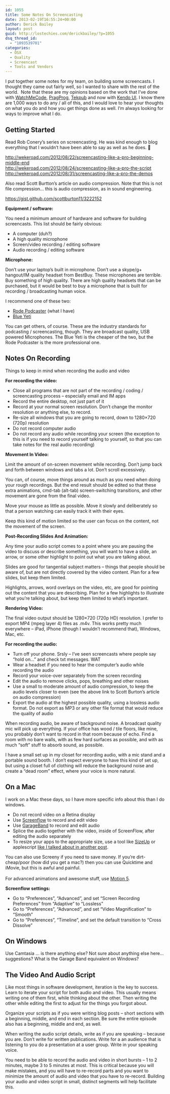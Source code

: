 ```yaml
---
id: 1055
title: Some Notes On Screencasting
date: 2013-02-19T16:55:24+00:00
author: Derick Bailey
layout: post
guid: http://lostechies.com/derickbailey/?p=1055
dsq_thread_id:
  - "1093539701"
categories:
  - OSX
  - Quality
  - Screencast
  - Tools and Vendors
---
```

I put together some notes for my team, on building some screencasts. I thought they came out fairly well, so I wanted to share with the rest of the world.  Note that these are my opinions based on the work that I&#8217;ve done with [WatchMeCode](http://www.watchmecode.net/), [PragProg](http://pragprog.com/screencasts/v-dback/hands-on-backbone-js), [Tekpub](http://tekpub.com/) and now with [Kendo UI](http://www.kendoui.com/). I know there are 1,000 ways to do any / all of this, and I would love to hear your thoughts on what you do and how you get things done as well. I&#8217;m always looking for ways to improve what I do.

## Getting Started

Read Rob Conery&#8217;s series on screencasting. He was kind enough to blog everything that I wouldn&#8217;t have been able to say as well as he does. 🙂

<http://wekeroad.com/2012/08/22/screencasting-like-a-pro-beginning-middle-end>  
<http://wekeroad.com/2012/08/24/screencasting-like-a-pro-the-script>  
<http://wekeroad.com/2012/08/31/screencasting-like-a-pro-the-demos>

Also read Scott Burtton&#8217;s article on audio compression. Note that this is not file compression… this is audio compression, as in sound engineering.

<https://gist.github.com/scottburton11/3222152>

**Equipment / software:**

You need a minimum amount of hardware and software for building screencasts. This list should be fairly obvious:

  * A computer (duh?)
  * A high quality microphone
  * Screen/video recording / editing software
  * Audio recording / editing software

<div>
  <p>
    <strong>Microphone:</strong>
  </p>
  
  <p>
    Don&#8217;t use your laptop&#8217;s built in microphone. Don&#8217;t use a skype/g+ hangout/IM quality headset from BestBuy. These microphones are terrible. Buy something of high quality. There are high quality headsets that can be purchased, but it would be best to buy a microphone that is built for recording / broadcasting human voice.
  </p>
  
  <p>
    I recommend one of these two:
  </p>
  
  <ul>
    <li>
      <a href="http://www.amazon.com/gp/product/B000JM46FY/ref=as_li_qf_sp_asin_il_tl?ie=UTF8&camp=1789&creative=9325&creativeASIN=B000JM46FY&linkCode=as2&tag=derickbailey-20">Rode Podcaster</a> (what I have)
    </li>
    <li>
      <a href="http://www.amazon.com/gp/product/B002VA464S/ref=as_li_qf_sp_asin_il_tl?ie=UTF8&camp=1789&creative=9325&creativeASIN=B002VA464S&linkCode=as2&tag=derickbailey-20">Blue Yeti</a>
    </li>
  </ul>
  
  <p>
    You can get others, of course. These are the industry standards for podcasting / screencasting, though. They are broadcast quality, USB powered Microphones. The Blue Yeti is the cheaper of the two, but the Rode Podcaster is the more professional one.
  </p>
</div>

## Notes On Recording

Things to keep in mind when recording the audio and video

**For recording the video:**

  * Close all programs that are not part of the recording / coding / screencasting process &#8211; especially email and IM apps
  * Record the entire desktop, not just part of it
  * Record at your normal screen resolution. Don&#8217;t change the monitor resolution or anything else, to record.
  * Re-size all windows that you are going to record, down to 1280&#215;720 (720p) resolution
  * Do not record computer audio
  * Do not record any audio while recording your screen (the exception to this is if you need to record yourself talking to yourself, so that you can take notes for the real audio recording)

<div>
  <p>
    <strong>Movement In Video:</strong>
  </p>
  
  <p>
    Limit the amount of on-screen movement while recording. Don&#8217;t jump back and forth between windows and tabs a lot. Don&#8217;t scroll excessively.
  </p>
  
  <p>
    You can, of course, move things around as much as you need when doing your rough recordings. But the end result should be edited so that these extra animations, cmd-tab (alt-tab) screen-switching transitions, and other movement are gone from the final video.
  </p>
  
  <p>
    Move your mouse as little as possible. Move it slowly and deliberately so that a person watching can easily track it with their eyes.
  </p>
  
  <p>
    Keep this kind of motion limited so the user can focus on the content, not the movement of the screen.
  </p>
  
  <p>
    <strong>Post-Recording Slides And Animation:</strong>
  </p>
  
  <p>
    Any time your audio script comes to a point where you are pausing the video to discuss or describe something, you will want to have a slide, an arrow, or some other highlight to point out what you are talking about.
  </p>
  
  <p>
    Slides are good for tangential subject matters &#8211; things that people should be aware of, but are not directly covered by the video content. Plan for a few slides, but keep them limited.
  </p>
  
  <p>
    Highlights, arrows, word overlays on the video, etc, are good for pointing out the content that you are describing. Plan for a few highlights to illustrate what you&#8217;re talking about, but keep them limited to what&#8217;s important.
  </p>
  
  <p>
    <strong>Rendering Video:</strong>
  </p>
  
  <p>
    The final video output should be 1280&#215;720 (720p HD) resolution. I prefer to export MP4 (mpeg layer 4) files as .m4v. This works pretty much everywhere &#8211; iPad, iPhone (though I wouldn&#8217;t recommend that), Windows, Mac, etc.
  </p>
</div>

**For recording the audio:**

  * Turn off your phone. Srsly &#8211; I&#8217;ve seen screencasts where people say &#8220;hold on…&#8221; and check txt messages. WAT
  * Wear a headset if you need to hear the computer&#8217;s audio while recording the audio
  * Record your voice-over separately from the screen recording
  * Edit the audio to remove clicks, pops, breathing and other noises
  * Use a small to moderate amount of audio compression, to keep the audio levels closer to even (see the above link to Scott Burton&#8217;s article on audio compression)
  * Export the audio at the highest possible quality, using a lossless audio format. Do not export as MP3 or any other file format that would reduce the quality of audio

When recording audio, be aware of background noise. A broadcast quality mic will pick up everything. If your office has wood / tile floors, like mine, you probably don&#8217;t want to record in that room because of echo. Find a room with no bare walls, with as few hard surfaces as possible, and with as much &#8220;soft&#8221; stuff to absorb sound, as possible.

I have a small set up in my closet for recording audio, with a mic stand and a portable sound booth. I don&#8217;t expect everyone to have this kind of set up, but using a closet full of clothing will reduce the background noise and create a &#8220;dead room&#8221; effect, where your voice is more natural.

## On a Mac

I work on a Mac these days, so I have more specific info about this than I do windows.

  * Do not record video on a Retina display
  * Use [Screenflow](http://www.telestream.net/screenflow/overview.htm) to record and edit video
  * Use [GarageBand](http://www.apple.com/ilife/garageband/) to record and edit audio
  * Splice the audio together with the video, inside of ScreenFlow, after editing the audio separately
  * To resize your apps to the appropriate size, use a tool like [SizeUp](http://www.irradiatedsoftware.com/sizeup/) or applescript [like I talked about in another post](http://lostechies.com/derickbailey/2012/09/08/screencasting-tip-resize-your-app-to-720p-1280x720-in-osx/).

<div>
  You can also use Screeny if you need to save money. If you&#8217;re dirt-cheap/poor (how did you get a mac?) then you can use Quicktime and iMovie, but this is awful and painful.
</div>

<div>
   
</div>

<div>
  For advanced animations and awesome stuff, use <a href="http://www.apple.com/finalcutpro/motion/">Motion 5</a>. 
</div>

**Screenflow settings:**

  * Go to &#8220;Preferences&#8221;, &#8220;Advanced&#8221;, and set &#8220;Screen Recording Preferences&#8221; from &#8220;Adaptive&#8221; to &#8220;Lossless&#8221;
  * Go to &#8220;Preferences&#8221;, &#8220;Advanced&#8221;, and set &#8220;Video Magnification&#8221; to &#8220;Smooth&#8221;
  * Go to &#8220;Preferences&#8221;, &#8220;Timeline&#8221;, and set the default transition to &#8220;Cross Dissolve&#8221;

## On Windows

Use Camtasia … is there anything else? Not sure about anything else here&#8230; suggestions? What is the Garage Band equivalent on Windows?

## The Video And Audio Script

Like most things in software development, iteration is the key to success. Learn to iterate your script for both audio and video. This usually means writing one of them first, while thinking about the other. Then writing the other while editing the first to adjust for the things you forgot about.

Organize your scripts as if you were writing blog posts &#8211; short sections with a beginning, middle, and end in each section. Be sure the entire episode also has a beginning, middle and end, as well. 

When writing the audio script details, write as if you are speaking &#8211; because you are. Don&#8217;t write for written publications. Write for a an audience that is listening to you do a presentation at a user group. Write in your speaking voice.

You need to be able to record the audio and video in short bursts &#8211; 1 to 2 minutes, maybe 3 to 5 minutes at most. This is critical because you will make mistakes, and you will have to re-record parts and you want to minimize the amount of audio and video that you have to re-record. Building your audio and video script in small, distinct segments will help facilitate this.